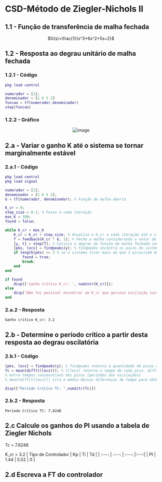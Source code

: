 # CSD-Método de Ziegler-Nichols II 
## 1.1 - Função de transferência de malha fechada
<div align="center">
  
   $`G(s)=\frac{1}{s^3+6s^2+5s+2}`$
   
</div>

## 1.2 - Resposta ao degrau unitário de malha fechada
### 1.2.1 - Código
```matlab
pkg load control

numerador = [1];
denominador = [1 6 5 2]
funcao = tf(numerador,denominador)
step(funcao)
```
### 1.2.2 - Gráfico
<div align="center">
  
  ![image](https://github.com/user-attachments/assets/b6f7fcfc-0dbf-4139-af4b-68284efdba02)

</div>

## 2.a - Variar o ganho K até o sistema se tornar marginalmente estável
### 2.a.1 - Código
```matlab
pkg load control
pkg load signal

numerador = [1];
denominador = [1 6 5 1];
G = tf(numerador, denominador); % Função de malha aberta

K_cr = 0;
step_size = 0.1; % Passo a cada iteração
max_K = 100;
found = false; 

while K_cr < max_K
    K_cr = K_cr + step_size; % Atualiza o K_cr a cada iteração até o sistema estabilizar
    T = feedback(K_cr * G, 1); % Fecha a malha considerando o valor de K_cr
    [y, t] = step(T); % Calcula o degrau da função de malha fechada consierando K_cr
    [pks, locs] = findpeaks(y); % findpeaks encontra os picos do sistema
    if length(pks) >= 3 % se o sistema tiver mais do que 3 picos(vem do método) sinal que estabilizou
        found = true;
        break;
    end
end

if found
    disp(['Ganho crítico K_cr: ', num2str(K_cr)]);
else
    disp('Não foi possível encontrar um K_cr que gerasse oscilação sustentada.');
end
```
### 2.a.2 - Resposta
```
Ganho crítico K_cr: 3.2
```

## 2.b - Determine o período crítico a partir desta resposta ao degrau oscilatória
### 2.b.1 - Código
```matlab
[pks, locs] = findpeaks(y); % findpeaks retorna a quantidade de picos do sistema e seu respectivo tempo (pks e locs)
Tc = mean(diff(t(locs))); % t(locs) retorna o tempo de cada pico. diff(t(locs)) calcula as diferenças
% entre tempos consecutivos dos picos (períodos das oscilações)
% mean(diff(t(locs))) tira a média dessas diferenças de tempo para obter uma estimativa do período crítico.

disp(["Período Crítico TC: ",num2str(Tc)])
```
### 2.b.2 - Resposta
```
Período Crítico TC: 7.8248
```
## 2.c	Calcule os ganhos do PI usando a tabela de Ziegler Nichols
Tc = 7.8248 

K_cr = 3.2
| Tipo de Controlador | Kp    | Ti    | Td  |
| :---:               | :---: | :---: |:---:|
| PI                  | 1.44  | 5.52  | 0   |

## 2.d Escreva a FT do controlador
